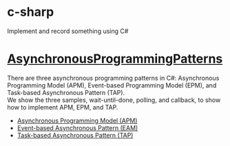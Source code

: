 # c-sharp
Implement and record something using C#

# [AsynchronousProgrammingPatterns](https://github.com/chenpota/c-sharp/tree/master/AsynchronousProgrammingPatterns)
There are three asynchronous programming patterns in C#: Asynchronous Programming Model (APM), Event-based Programming Model (EPM), and Task-based Asynchronous Pattern (TAP).  
We show the three samples, wait-until-done, polling, and callback, to show how to implement APM, EPM, and TAP.
* [Asynchronous Programming Model (APM)](https://github.com/chenpota/c-sharp/tree/master/AsynchronousProgrammingPatterns/AsynchronousProgrammingModel)
* [Event-based Asynchronous Pattern (EAM)](https://github.com/chenpota/c-sharp/tree/master/AsynchronousProgrammingPatterns/EventBasedAsynchronousPattern)
* [Task-based Asynchronous Pattern (TAP)]()


